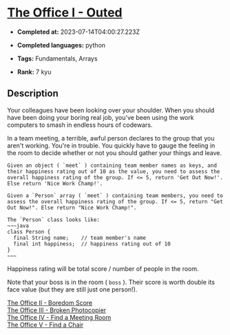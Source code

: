 # [The Office I - Outed](https://www.codewars.com/kata/57ecf6efc7fe13eb070000e1)

- **Completed at:** 2023-07-14T04:00:27.223Z

- **Completed languages:** python

- **Tags:** Fundamentals, Arrays

- **Rank:** 7 kyu

## Description

Your colleagues have been looking over your shoulder. When you should have been doing your boring real job, you've been using the work computers to smash in endless hours of codewars.

In a team meeting, a terrible, awful person declares to the group that you aren't working. You're in trouble. You quickly have to gauge the feeling in the room to decide whether or not you should gather your things and leave. 

```if-not:java
Given an object ( `meet` ) containing team member names as keys, and their happiness rating out of 10 as the value, you need to assess the overall happiness rating of the group. If <= 5, return 'Get Out Now!'. Else return 'Nice Work Champ!'.
```
```if:java
Given a `Person` array ( `meet` ) containing team members, you need to assess the overall happiness rating of the group. If <= 5, return "Get Out Now!". Else return "Nice Work Champ!".

The `Person` class looks like:
~~~java
class Person {
  final String name;    // team member's name
  final int happiness;  // happiness rating out of 10
}
~~~
```

Happiness rating will be total score / number of people in the room.

Note that your boss is in the room ( `boss` ). Their score is worth double its face value (but they are still just one person!).

<a href='https://www.codewars.com/kata/the-office-ii-boredom-score'>The Office II - Boredom Score</a>  
<a href='https://www.codewars.com/kata/the-office-iii-broken-photocopier'>The Office III - Broken Photocopier</a>  
<a href='https://www.codewars.com/kata/the-office-iv-find-a-meeting-room'>The Office IV - Find a Meeting Room</a>  
<a href='https://www.codewars.com/kata/the-office-v-find-a-chair'>The Office V - Find a Chair</a>  